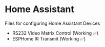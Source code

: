 # Home Assistant
 Files for configuring Home Assistant Devices

 - RS232 Video Matrix Control (Working :white_check_mark:)
 - ESPHome IR Transmit (Working :white_check_mark:)
